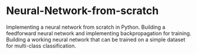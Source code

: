 # Neural-Network-from-scratch
Implementing a neural network from scratch in Python. Building a feedforward neural network and implementing backpropagation for training. Building a working neural network that can be trained on a simple dataset for multi-class classification.
